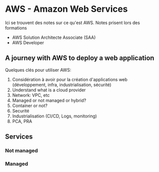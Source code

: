 # AWS - Amazon Web Services

Ici se trouvent des notes sur ce qu'est AWS. Notes prisent lors des formations
* AWS Solution Architecte Associate (SAA)
* AWS Developer

## A journey with AWS to deploy a web application

Quelques clés pour utiliser AWS:
1. Considération à avoir pour la création d'applications web (développement, infra, industrialisation, sécurité)
1. Understand what is a cloud provider
2. Network: VPC, etc
3. Managed or not managed or hybrid?
4. Container or not?
5. Securité
6. Industrialisation (CI/CD, Logs, monitoring)
7. PCA, PRA

## Services

### Not managed


### Managed